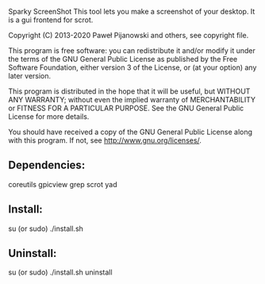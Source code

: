 Sparky ScreenShot
This tool lets you make a screenshot of your desktop. It is a gui frontend for scrot.

Copyright (C) 2013-2020 Paweł Pijanowski and others, see copyright file.

This program is free software: you can redistribute it and/or modify
it under the terms of the GNU General Public License as published by
the Free Software Foundation, either version 3 of the License, or
(at your option) any later version.

This program is distributed in the hope that it will be useful,
but WITHOUT ANY WARRANTY; without even the implied warranty of
MERCHANTABILITY or FITNESS FOR A PARTICULAR PURPOSE.  See the
GNU General Public License for more details.

You should have received a copy of the GNU General Public License
along with this program.  If not, see <http://www.gnu.org/licenses/>.

Dependencies:
-------------
coreutils
gpicview
grep
scrot
yad

Install:
-------------
su (or sudo) 
./install.sh

Uninstall:
-------------
su (or sudo)
./install.sh uninstall
